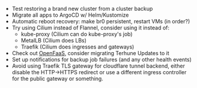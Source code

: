 * Test restoring a brand new cluster from a cluster backup
* Migrate all apps to ArgoCD w/ Helm/Kustomize
* Automatic reboot recovery: make br0 persistent, restart VMs (in order?)
* Try using Cilium instead of Flannel, consider using it instead of:
  * kube-proxy (Cilium can do kube-proxy's job)
  * MetalLB (Cilium does LBs)
  * Traefik (Cilium does ingresses and gateways)
* Check out [OpenFaaS](https://github.com/openfaas/faas), consider migrating Terhune Updates to it
* Set up notifications for backup job failures (and any other health events)
* Avoid using Traefik TLS gateway for cloudflare tunnel backend, either disable the HTTP->HTTPS redirect or
  use a different ingress controller for the public gateway or something.
